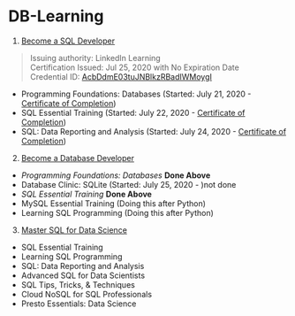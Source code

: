 # DB-Learning
1. [Become a SQL Developer](https://www.linkedin.com/learning/paths/become-a-sql-developer)
> Issuing authority: LinkedIn Learning <br>
Certification Issued: Jul 25, 2020 with No Expiration Date<br>
Credential ID:  [AcbDdmE03tuJNBlkzRBadIWMoygI](https://daddyawesome.github.io/writings/Certificates/CertificateOfCompletion_Become%20a%20SQL%20Developer.pdf)
- Programming Foundations: Databases (Started: July 21, 2020 - [Certificate of Completion](https://daddyawesome.github.io/writings/CertificateOfCompletion_Programming%20Foundations_%20Databases.pdf))
- SQL Essential Training (Started: July 22, 2020 - [Certificate of Completion](https://daddyawesome.github.io/writings/CertificateOfCompletion_SQL%20Essential%20Training.pdf))
- SQL: Data Reporting and Analysis (Started: July 24, 2020 - [Certificate of Completion](https://daddyawesome.github.io/writings/Certificates/CertificateOfCompletion_SQL_%20Data%20Reporting%20and%20Analysis.pdf))

2. [Become a Database Developer](https://www.linkedin.com/learning/paths/become-a-database-developer)
- *Programming Foundations: Databases* **Done Above**
- Database Clinic: SQLite (Started: July 25, 2020 - []())not done
- *SQL Essential Training* **Done Above**
- MySQL Essential Training (Doing this after Python)
- Learning SQL Programming (Doing this after Python)

3. [Master SQL for Data Science](https://www.linkedin.com/learning/paths/master-sql-for-data-science)
- SQL Essential Training
- Learning SQL Programming
- SQL: Data Reporting and Analysis
- Advanced SQL for Data Scientists
- SQL Tips, Tricks, & Techniques
- Cloud NoSQL for SQL Professionals
- Presto Essentials: Data Science
